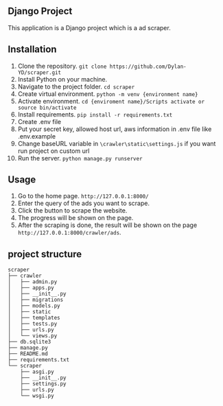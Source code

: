 ## Django Project

This application is a Django project which is a ad scraper.

## Installation
1. Clone the repository. `git clone https://github.com/Dylan-YD/scraper.git`
2. Install Python on your machine.
3. Navigate to the project folder. `cd scraper`
4. Create virtual environment. `python -m venv {environment name}`
5. Activate environment. `cd {enviroment name}/Scripts activate or source bin/activate`
4. Install requirements. `pip install -r requirements.txt`
5. Create .env file
6. Put your secret key, allowed host url, aws information in .env file like .env.example
7. Change baseURL variable in `\crawler\static\settings.js` if you want run project on custom url
8. Run the server. `python manage.py runserver`


## Usage
1. Go to the home page. `http://127.0.0.1:8000/`
2. Enter the query of the ads you want to scrape.
3. Click the button to scrape the website.
4. The progress will be shown on the page.
5. After the scraping is done, the result will be shown on the page `http://127.0.0.1:8000/crawler/ads`.

## project structure
```
scraper
├── crawler
│   ├── admin.py
│   ├── apps.py
│   ├── __init__.py
│   ├── migrations
│   ├── models.py
│   ├── static
│   ├── templates
│   ├── tests.py
│   ├── urls.py
│   └── views.py
├── db.sqlite3
├── manage.py
├── README.md
├── requirements.txt
└── scraper
    ├── asgi.py
    ├── __init__.py
    ├── settings.py
    ├── urls.py
    └── wsgi.py
```
